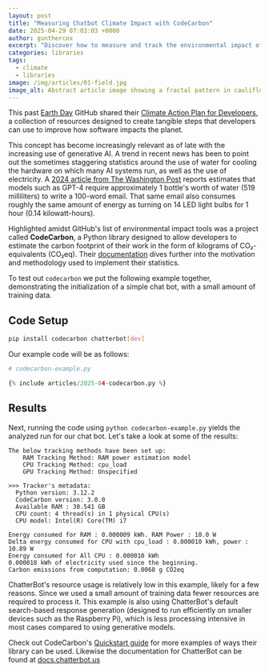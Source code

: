 ```yaml
---
layout: post
title: "Measuring Chatbot Climate Impact with CodeCarbon"
date: 2025-04-29 07:03:03 +0000
author: gunthercox
excerpt: "Discover how to measure and track the environmental impact of your AI chatbot using CodeCarbon to estimate carbon emissions, energy consumption, and resource usage."
categories: libraries
tags:
  - climate
  - libraries
image: /img/articles/01-field.jpg
image_alt: Abstract article image showing a fractal pattern in cauliflower
---
```


This past [Earth Day](https://en.wikipedia.org/wiki/Earth_Day) GitHub shared their [Climate Action Plan for Developers](https://github.com/social-impact/focus-areas/environmental-sustainability/climate-action-plan-for-developers), a collection of resources designed to create tangible steps that developers can use to improve how software impacts the planet.

This concept has become increasingly relevant as of late with the increasing use of generative AI. A trend in recent news has been to point out the sometimes staggering statistics around the use of water for cooling the hardware on which many AI systems run, as well as the use of electricity. A <a href="https://www.washingtonpost.com/technology/2024/09/18/energy-ai-use-electricity-water-data-centers/">2024 article from The Washington Post</a> reports estimates that models such as GPT-4 require approximately 1 bottle's worth of water (519 milliliters) to write a 100-word email. That same email also consumes roughly the same amount of energy as turning on 14 LED light bulbs for 1 hour (0.14 kilowatt-hours).

Highlighted amidst GitHub's list of environmental impact tools was a project called **CodeCarbon**, a Python library designed to allow developers to estimate the carbon footprint of their work in the form of kilograms of CO₂-equivalents (CO₂eq). Their [documentation](https://mlco2.github.io/codecarbon/motivation.html) dives further into the motivation and methodology used to implement their statistics.

To test out `codecarbon` we put the following example together, demonstrating the initialization of a simple chat bot, with a small amount of training data.

## Code Setup

```bash
pip install codecarbon chatterbot[dev]
```

Our example code will be as follows:

```python
# codecarbon-example.py

{% include articles/2025-04-codecarbon.py %}
```

## Results

Next, running the code using `python codecarbon-example.py` yields the analyzed run for our chat bot. Let's take a look at some of the results:

```
The below tracking methods have been set up:
    RAM Tracking Method: RAM power estimation model
    CPU Tracking Method: cpu_load
    GPU Tracking Method: Unspecified

>>> Tracker's metadata:
  Python version: 3.12.2
  CodeCarbon version: 3.0.0
  Available RAM : 30.541 GB
  CPU count: 4 thread(s) in 1 physical CPU(s)
  CPU model: Intel(R) Core(TM) i7

Energy consumed for RAM : 0.000009 kWh. RAM Power : 10.0 W
Delta energy consumed for CPU with cpu_load : 0.000010 kWh, power : 10.89 W
Energy consumed for All CPU : 0.000010 kWh
0.000018 kWh of electricity used since the beginning.
Carbon emissions from computation: 0.0068 g CO2eq
```

ChatterBot's resource usage is relatively low in this example, likely for a few reasons. Since we used a small amount of training data fewer resources are required to process it. This example is also using ChatterBot's default search-based response generation (designed to run efficiently on smaller devices such as the Raspberry Pi), which is less processing intensive in most cases compared to using generative models.

Check out CodeCarbon's [Quickstart guide](https://mlco2.github.io/codecarbon/usage.html) for more examples of ways their library can be used. Likewise the documentation for ChatterBot can be found at [docs.chatterbot.us](https://docs.chatterbot.us/)
